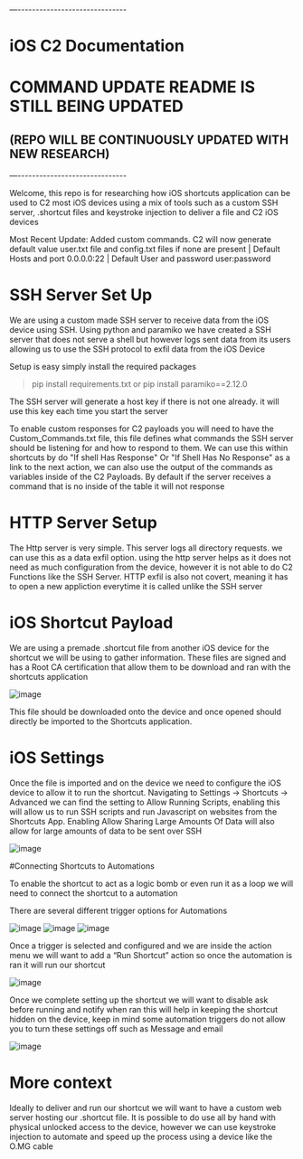 —------------------------------
# iOS C2 Documentation

# COMMAND UPDATE README IS STILL BEING UPDATED

## (REPO WILL BE CONTINUOUSLY UPDATED WITH NEW RESEARCH) 
—------------------------------

Welcome, this repo is for researching how iOS shortcuts application can be used to C2 most iOS devices using a mix of tools such as a custom SSH server, .shortcut files and keystroke injection to deliver a file and C2 iOS devices

Most Recent Update: Added custom commands. C2 will now generate default value user.txt file and config.txt files if none are present 
| Default Hosts and port 0.0.0.0:22 
| Default User and password user:password

# SSH Server Set Up

We are using a custom made SSH server to receive data from the iOS device using SSH. Using python and paramiko we have created a SSH server that does not serve a shell but however logs sent data from its users allowing us to use the SSH protocol to exfil data from the iOS Device

Setup is easy simply install the required packages 

> pip install requirements.txt
> or
> pip install paramiko==2.12.0

The SSH server will generate a host key if there is not one already.  it will use this key each time you start the server 

To enable custom responses for C2 payloads you will need to have the Custom_Commands.txt file, this file defines what commands the SSH server should be listening for and how to respond to them. We can use this within shortcuts by do "If shell Has Response" Or "If Shell Has No Response" as a link to the next action, we can also use the output of the commands as variables inside of the C2 Payloads. By default if the server receives a command that is no inside of the table it will not response


# HTTP Server Setup 

The Http server is very simple. This server logs all directory requests. we can use this as a data exfil option. using the http server helps as it does not need as much configuration from the device, however it is not able to do C2 Functions like the SSH Server. HTTP exfil is also not covert, meaning it has to open a new appliction everytime it is called unlike the SSH server

# iOS Shortcut Payload 

We are using a premade .shortcut file from another iOS device for the shortcut we will be using to gather information. These files are signed and has a Root CA certification that allow them to be download and ran with the shortcuts application 

![image](https://github.com/Peaakss/iOS-C2-BETA/assets/115900893/d93f1553-7553-411d-a876-a404d95fc1ed)


This file should be downloaded onto the device and once opened should directly be imported to the Shortcuts application. 

# iOS Settings 

Once the file is imported and on the device we need to configure the iOS device to allow it to run the shortcut. Navigating to Settings -> Shortcuts -> Advanced we can find the setting to Allow Running Scripts, enabling this will allow us to run SSH scripts and run Javascript on websites from the Shortcuts App. Enabling Allow Sharing Large Amounts Of Data will also allow for large amounts of data to be sent over SSH 

![image](https://github.com/Peaakss/iOS-C2-BETA/assets/115900893/62c9a031-f8be-4dd0-ad6b-a86dd8159a56)



#Connecting Shortcuts to Automations 

To enable the shortcut to act as a logic bomb or even run it as a loop we will need to connect the shortcut to a automation 

There are several different trigger options for Automations

![image](https://github.com/Peaakss/iOS-C2-BETA/assets/115900893/23e5ee5b-5413-4d6c-b217-2167746b69b9)
![image](https://github.com/Peaakss/iOS-C2-BETA/assets/115900893/d0cc33e0-fc41-49a5-889e-bb97317fa0fe)
![image](https://github.com/Peaakss/iOS-C2-BETA/assets/115900893/8ea993a6-65c4-442f-a967-a3b60569d8fe) 

Once a trigger is selected and configured and we are inside the action menu we will want to add a “Run Shortcut” action so once the automation is ran it will run our shortcut 

![image](https://github.com/Peaakss/iOS-C2-BETA/assets/115900893/a8defb14-1990-4082-95dc-722b8805a20f)

Once we complete setting up the shortcut we will want to disable ask before running and notify when ran this will help in keeping the shortcut hidden on the device, keep in mind some automation triggers do not allow you to turn these settings off such as Message and email 

![image](https://github.com/Peaakss/iOS-C2-BETA/assets/115900893/9df12376-29d7-45f2-bf9a-b3e2074a8045)

# More context 

Ideally to deliver and run our shortcut we will want to have a custom web server hosting our .shortcut file. It is possible to do use all by hand with physical unlocked access to the device, however we can use keystroke injection to automate and speed up the process using a device like the O.MG cable 




